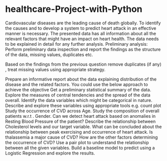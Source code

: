 # healthcare-Project-with-Python

Cardiovascular diseases are the leading cause of death globally. To identify the causes and to develop a system to predict heart attack in an effective manner is necessary. The presented data has all information about all the relevant factors that might have an impact on heart health. The data needs to be explained in detail for any further analysis.
Preliminary analysis:
Perform preliminary data inspection and report the findings as the structure of the data, missing values, duplicates etc.

Based on the findings from the previous question remove duplicates (if any) , treat missing values using appropriate strategy.
 

Prepare an informative report about the data explaining distribution of the disease and the related factors. You could use the below approach to achieve the objective
Get a preliminary statistical summary of the data. Explore the measures of central tendencies and the spread of the data overall.
Identify the data variables which might be categorical in nature. Describe and explore these variables using appropriate tools e.g. count plot
Study the occurrence of CVD across Age.
Study the composition of overall patients w.r.t . Gender.
Can we detect heart attack based on anomalies in Resting Blood Pressure of the patient?
Describe the relationship between Cholesterol levels and our target variable.
What can be concluded about the relationship between peak exercising and occurrence of heart attack.
Is thalassemia a major cause of CVD?
How are the other factors determining the occurrence of CVD?
Use a pair plot to understand the relationship between all the given variables.
Build a baseline model to predict using a Logistic Regression and explore the results.
